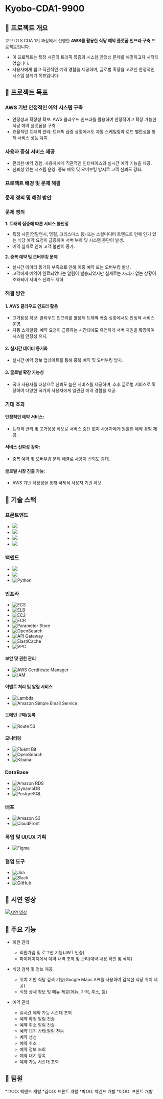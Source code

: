 # Kyobo-CDA1-9900
## 🎯 프로젝트 개요
교보 DTS CDA 1기 과정에서 진행한 **AWS를 활용한 식당 예약 플랫폼 인프라 구축** 프로젝트입니다.
* 이 프로젝트는 특정 시즌의 트래픽 폭증과 시스템 안정성 문제를 해결하고자 시작되었습니다.
* 사용자에게 쉽고 직관적인 예약 경험을 제공하며, 글로벌 확장을 고려한 안정적인 시스템 설계가 목표입니다.

## 🎯 프로젝트 목표
### AWS 기반 안정적인 예약 시스템 구축
* 안정성과 확장성 확보: AWS 클라우드 인프라를 활용하여 안정적이고 확장 가능한 식당 예약 플랫폼을 구축.
* 효율적인 트래픽 관리: 트래픽 급증 상황에서도 자동 스케일링과 로드 밸런싱을 통해 서비스 성능 유지.

### 사용자 중심 서비스 제공 
* 편리한 예약 경험: 사용자에게 직관적인 인터페이스와 실시간 예약 기능을 제공.
* 신뢰성 있는 시스템 운영: 중복 예약 및 오버부킹 방지로 고객 신뢰도 강화.


### 프로젝트 배경 및 문제 해결
### 문제 정의 및 해결 방안
### 문제 정의

**1. 트래픽 집중에 따른 서비스 불안정**
* 특정 시즌(연말연시, 명절, 크리스마스 등) 또는 소셜미디어 트렌드로 인해 인기 있는 식당 예약 요청이 급증하여 서버 부하 및 시스템 중단이 발생.
* 예약 실패로 인해 고객 불만이 증가.

**2. 중복 예약 및 오버부킹 문제**

* 실시간 데이터 동기화 부족으로 인해 이중 예약 또는 오버부킹 발생.
* 고객에게 예약이 완료되었다는 알림이 발송되었지만 실제로는 자리가 없는 상황이 초래되어 서비스 신뢰도 저하.

### 해결 방안
#### 1. AWS 클라우드 인프라 활용

* 고가용성 확보: 클라우드 인프라를 활용해 트래픽 폭증 상황에서도 안정적 서비스 운영.
* 자동 스케일링: 예약 요청이 급증하는 시간대에도 유연하게 서버 자원을 확장하여 시스템 안정성 유지.

#### 2. 실시간 데이터 동기화

* 실시간 예약 정보 업데이트를 통해 중복 예약 및 오버부킹 방지.

#### 3. 글로벌 확장 가능성

* 국내 사용자를 대상으로 신뢰도 높은 서비스를 제공하며, 추후 글로벌 서비스로 확장하여 다양한 국가의 사용자에게 일관된 예약 경험을 제공.

### 기대 효과
#### 안정적인 예약 서비스:
* 트래픽 관리 및 고가용성 확보로 서비스 중단 없이 사용자에게 원활한 예약 경험 제공.
#### 서비스 신뢰성 강화:
* 중복 예약 및 오버부킹 문제 해결로 사용자 신뢰도 증대.
#### 글로벌 시장 진출 가능:
* AWS 기반 확장성을 통해 국제적 사용자 기반 확보.

## 🎯 기술 스택

### 프론트엔드
- <img src="https://img.shields.io/badge/React-61DAFB?style=flat-square&logo=React&logoColor=white"/> 
- <img src="https://img.shields.io/badge/JavaScript-ES6+-F7DF1E?style=flat-square&logo=JavaScript&logoColor=yellow"/>
- <img src="https://img.shields.io/badge/HTML5-E34F26?style=flat-square&logo=HTML5&logoColor=white"/>
- <img src="https://img.shields.io/badge/CSS3-1572B6?style=flat-square&logo=CSS3&logoColor=white"/> 

### 백엔드
- <img src="https://img.shields.io/badge/Java-007396?style=flat-square&logo=Java&logoColor=white"/> 
- <img src="https://img.shields.io/badge/Spring%20Boot-6DB33F?style=flat-square&logo=Spring%20Boot&logoColor=white"/>
- <img src="https://img.shields.io/badge/Python-3776AB?style=flat-square&logo=Python&logoColor=white" alt="Python">

### 인프라
- <img src="https://img.shields.io/badge/AWS%20ECS-FF9900?style=flat-square&logo=Amazon%20ECS&logoColor=white" alt="ECS">
- <img src="https://img.shields.io/badge/AWS%20ELB-FF9900?style=flat-square&logo=Amazon%20AWS&logoColor=white" alt="ELB">
- <img src="https://img.shields.io/badge/AWS%20EC2-FF9900?style=flat-square&logo=Amazon%20EC2&logoColor=white" alt="EC2">
- <img src="https://img.shields.io/badge/AWS%20ECR-FF9900?style=flat-square&logo=Amazon%20ECR&logoColor=white" alt="ECR">
- <img src="https://img.shields.io/badge/AWS%20SSM%20Parameter%20Store-007C89?style=flat-square&logo=Amazon%20AWS&logoColor=white" alt="Parameter Store">
- <img src="https://img.shields.io/badge/AWS%20OpenSearch-527FFF?style=flat-square&logo=Amazon%20OpenSearch&logoColor=white" alt="OpenSearch">
- <img src="https://img.shields.io/badge/AWS%20API%20Gateway-EF2D5E?style=flat-square&logo=Amazon%20AWS&logoColor=white" alt="API Gateway">
- <img src="https://img.shields.io/badge/AWS%20ElastiCache-527FFF?style=flat-square&logo=Amazon%20ElastiCache&logoColor=white" alt="ElastiCache">
- <img src="https://img.shields.io/badge/AWS%20VPC-232F3E?style=flat-square&logo=Amazon%20AWS&logoColor=white" alt="VPC">


#### 보안 및 권한 관리
- <img src="https://img.shields.io/badge/AWS%20Certificate%20Manager-FF4C4C?style=flat-square&logo=Amazon%20AWS&logoColor=white" alt="AWS Certificate Manager">
- <img src="https://img.shields.io/badge/IAM-232F3E?style=flat-square&logo=Amazon%20AWS&logoColor=white" alt="IAM">

#### 이벤트 처리 및 알림 서비스
- <img src="https://img.shields.io/badge/AWS%20Lambda-FF9900?style=flat-square&logo=AWS%20Lambda&logoColor=white" alt="Lambda">
- <img src="https://img.shields.io/badge/Amazon%20SES-FF4C4C?style=flat-square&logo=Amazon%20AWS&logoColor=white" alt="Amazon Simple Email Service">

#### 도메인 구매/등록
- <img src="https://img.shields.io/badge/Route%2053-527FFF?style=flat-square&logo=Amazon%20AWS&logoColor=white" alt="Route 53">

#### 모니터링
- <img src="https://img.shields.io/badge/Fluent%20Bit-00C0A3?style=flat-square&logo=Fluent%20Bit&logoColor=white" alt="Fluent Bit">
- <img src="https://img.shields.io/badge/OpenSearch-3366CC?style=flat-square&logo=Elasticsearch&logoColor=white" alt="OpenSearch">
- <img src="https://img.shields.io/badge/Kibana-005571?style=flat-square&logo=Kibana&logoColor=white" alt="Kibana">

### DataBase
- <img src="https://img.shields.io/badge/Amazon%20RDS-527FFF?style=flat-square&logo=Amazon%20RDS&logoColor=white" alt="Amazon RDS">
- <img src="https://img.shields.io/badge/DynamoDB-4053D6?style=flat-square&logo=Amazon%20DynamoDB&logoColor=white" alt="DynamoDB">
- <img src="https://img.shields.io/badge/PostgreSQL-336791?style=flat-square&logo=PostgreSQL&logoColor=white" alt="PostgreSQL">



### 배포
- <img src="https://img.shields.io/badge/Amazon%20S3-569A31?style=flat-square&logo=Amazon%20S3&logoColor=white" alt="Amazon S3">
- <img src="https://img.shields.io/badge/CloudFront-527FFF?style=flat-square&logo=Amazon%20CloudFront&logoColor=white" alt="CloudFront">




### 목업 및 UI/UX 기획
- <img src="https://img.shields.io/badge/Figma-F24E1E?style=flat-square&logo=Figma&logoColor=white" alt="Figma">



### 협업 도구
- <img src="https://img.shields.io/badge/Jira-0052CC?style=flat-square&logo=Jira&logoColor=white" alt="Jira">
- <img src="https://img.shields.io/badge/Slack-4A154B?style=flat-square&logo=Slack&logoColor=white" alt="Slack">
- <img src="https://img.shields.io/badge/GitHub-181717?style=flat-square&logo=GitHub&logoColor=white" alt="GitHub">


## 🎯 시연 영상

[![시연 영상](https://img.youtube.com/vi/FBUFNmD7Cwc/0.jpg)](https://youtu.be/FBUFNmD7Cwc)



## 🎯 주요 기능
* 회원 관리
  * 회원가입 및 로그인 기능(JWT 인증)
  * 마이페이지에서 예약 내역 조회 및 관리(예약 내용 확인 및 삭제)
 
* 식당 검색 및 정보 제공
  * 위치 기반 식당 검색 기능(Google Maps API를 사용하여 검색한 식당 위치 제공)  
  * 식당 상세 정보 및 메뉴 제공(메뉴, 가격, 주소, 등)

* 예약 관리
  * 실시간 예약 가능 시간대 조회
  * 예약 확정 알림 전송
  * 예약 취소 알림 전송
  * 예약 대기 상태 알림 전송
  * 예약 생성
  * 예약 취소
  * 예약 정보 조회
  * 예약 대기 등록
  * 예약 가능 시간대 조회

## 🎯 팀원
*고OO: 백엔드 개발
*김OO: 프론트 개발
*박OO: 벡엔드 개발
*이OO: 프론트 개발


 




 



   

